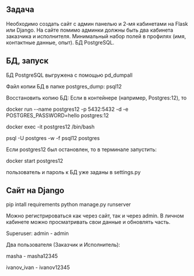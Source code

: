 ## Задача
Необходимо создать сайт с админ панелью и 2-мя кабинетами
на Flask или Django. На сайте помимо админки должны быть
два кабинета заказчика и исполнителя.
Минимальный набор полей в профилях (имя, контактные данные,
опыт). БД PostgreSQL.

## БД, запуск
БД PostgreSQL выгружена с помощью pd_dumpall

Файл копии БД в папке postgres_dump: psql12

Восстановить копию БД:
Если в контейнере (например, Postgres:12), то

docker run --name postgres12 -p 5432:5432 -d -e POSTGRES_PASSWORD=hello postgres:12

docker exec -it postgres12 /bin/bash

psql -U postgres -w -f psql12 postgres

Если postgres12 был остановлен, то в терминале запустить:

docker start postgres12

пользователь и пароль к БД уже заданы в settings.py

## Сайт на Django
pip intall requirements
python manage.py runserver

Можно регистрироваться как через сайт, так и через admin.
В личном кабинете можно просматривать свои данные и обновлять часть.

Superuser: admin - admin

Два пользователя (Заказчик и Исполнитель):

masha - masha12345

ivanov_ivan - ivanov12345
